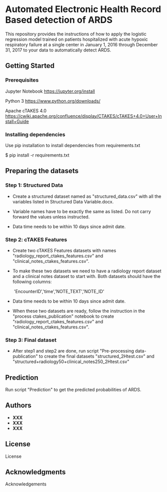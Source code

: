 ﻿# Automated Electronic Health Record Based detection of ARDS

This repository provides the instructions of how to apply the logistic regression model trained on patients hospitalized with acute hypoxic respiratory failure at a single center in January 1, 2016 through December 31, 2017 to your data to automatically detect ARDS.

## Getting Started

### Prerequisites

Jupyter Notebook https://jupyter.org/install

Python 3 https://www.python.org/downloads/

Apache cTAKES 4.0 <https://cwiki.apache.org/confluence/display/CTAKES/cTAKES+4.0+User+Install+Guide>

### Installing dependencies

Use pip installation to install dependencies from requirements.txt

   $ pip install -r requirements.txt

## Preparing the datasets

### Step 1: Structured Data

- Create a structured dataset named as "structured_data.csv" with all the variables listed in Structured Data Variable.docx. 

- Variable names have to be exactly the same as listed. Do not carry forward the values unless instructed. 

- Data time needs to be within 10 days since admit date.

### Step 2: cTAKES Features

- Create two cTAKES Features datasets with names "radiology_report_ctakes_features.csv" and "clinical_notes_ctakes_features.csv". 

- To make these two datasets we need to have a radiology report dataset and a clinical notes dataset to start with. Both datasets should have the following columns:

  ​	'EncounterID','time','NOTE_TEXT','NOTE_ID'

- Data time needs to be within 10 days since admit date.

- When these two datasets are ready, follow the instruction in the "process ctakes_publication" notebook to create "radiology_report_ctakes_features.csv" and "clinical_notes_ctakes_features.csv".



### Step 3: Final dataset

- After step1 and step2 are done, run script "Pre-processing data-publication" to create the final datasets "structured_2Htest.csv" and "structured+radiology50+clinical_notes250_2Htest.csv"



## Prediction

Run script "Prediction" to get the predicted probabilities of ARDS.



## Authors

* **XXX** 
* **XXX**
* **XXX**

## License

License

## Acknowledgments

Acknowledgements